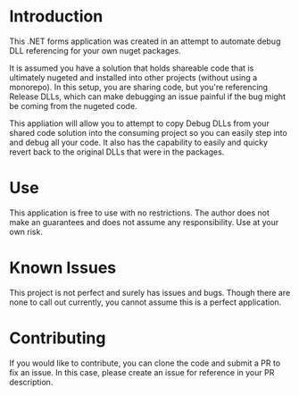 # Introduction
This .NET forms application was created in an attempt to automate debug DLL referencing for your own nuget packages.

It is assumed you have a solution that holds shareable code that is ultimately nugeted and installed into other projects (without using a monorepo).  In this setup, you are sharing code, but you're referencing Release DLLs, which can make debugging an issue painful if the bug might be coming from the nugeted code.

This appliation will allow you to attempt to copy Debug DLLs from your shared code solution into the consuming project so you can easily step into and debug all your code.  It also has the capability to easily and quicky revert back to the original DLLs that were in the packages.

# Use
This application is free to use with no restrictions.  The author does not make an guarantees and does not assume any responsibility.  Use at your own risk.

# Known Issues
This project is not perfect and surely has issues and bugs.  Though there are none to call out currently, you cannot assume this is a perfect application.

# Contributing
If you would like to contribute, you can clone the code and submit a PR to fix an issue.  In this case, please create an issue for reference in your PR description.